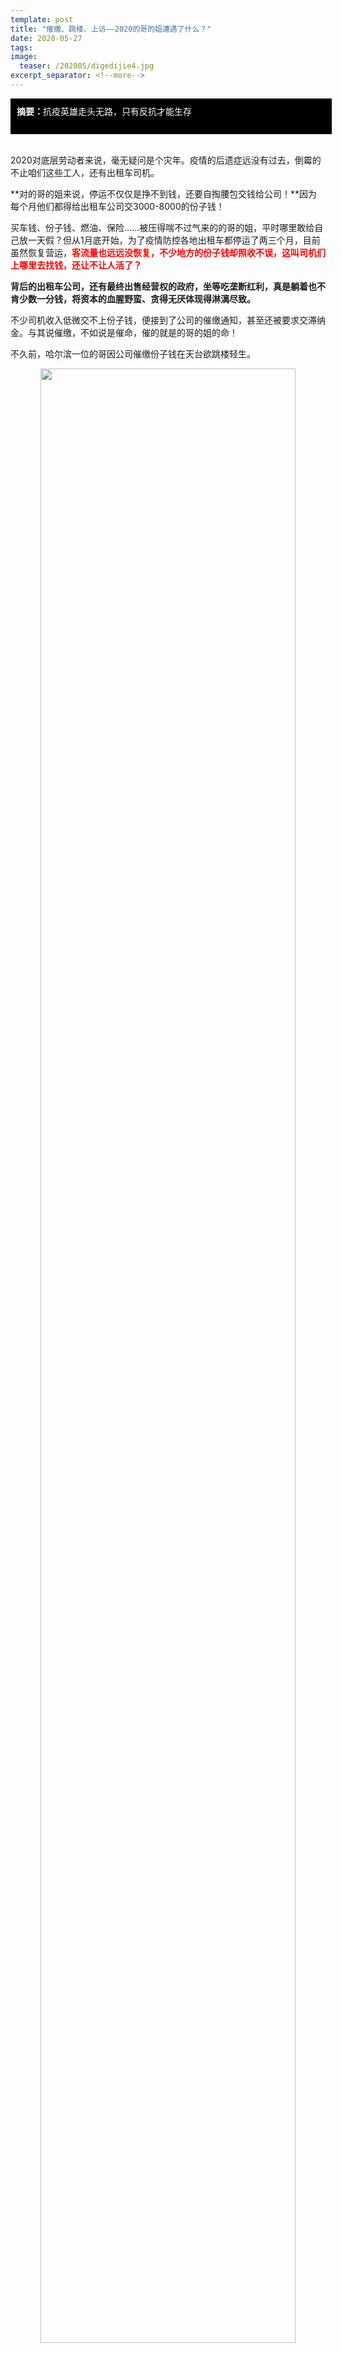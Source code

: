```yaml
---
template: post
title: "催缴、跳楼、上访——2020的哥的姐遭遇了什么？"
date: 2020-05-27
tags: 
image:
  teaser: /202005/digedijie4.jpg
excerpt_separator: <!--more-->
---
```


<div style="width:98%;padding:10px;background-color:black;color:white;margin:0;"><strong>摘要：</strong>抗疫英雄走头无路，只有反抗才能生存<br><br>
</div><br>

2020对底层劳动者来说，毫无疑问是个灾年。疫情的后遗症远没有过去，倒霉的不止咱们这些工人，还有出租车司机。

**对的哥的姐来说，停运不仅仅是挣不到钱，还要自掏腰包交钱给公司！**因为每个月他们都得给出租车公司交3000-8000的份子钱！

买车钱、份子钱、燃油、保险……被压得喘不过气来的的哥的姐，平时哪里敢给自己放一天假？但从1月底开始，为了疫情防控各地出租车都停运了两三个月，目前虽然恢复营运，<strong><span style="color:red">客流量也远远没恢复，不少地方的份子钱却照收不误，这叫司机们上哪里去找钱，还让不让人活了？</span></strong>

**背后的出租车公司，还有最终出售经营权的政府，坐等吃垄断红利，真是躺着也不肯少数一分钱，将资本的血腥野蛮、贪得无厌体现得淋漓尽致。**

不少司机收入低微交不上份子钱，便接到了公司的催缴通知，甚至还被要求交滞纳金。与其说催缴，不如说是催命，催的就是的哥的姐的命！

不久前，哈尔滨一位的哥因公司催缴份子钱在天台欲跳楼轻生。

<div style="text-align:center;color:grey"><img src="/images/202005/digedijie1.jpg" width="90%"></div>

从疫情开始至今，公司从未停止收取份子钱。这位的哥和同行到公司协商却被拒绝，养不起家，妻子要和他离婚，实在走投无路。

<div style="text-align:center;color:grey"><img src="/images/202005/digedijie2.jpg" width="90%"></div>

大庆一位的姐也因被催缴份子钱，喝下了农药被送往医院抢救。

国务院减租政策天天上报纸，可实际上太多地方的出租车公司依然在逼债不停。

<div style="text-align:center;color:grey"><img src="/images/202005/digedijie3.jpg" width="90%"></div>

更魔幻的是，**就连受疫情影响时间最长，恢复营运最晚的武汉，也向司机们发出了5月份份子钱催缴通知书。**

**疫情肆虐之时，武汉市上千司机挺身而出，冒死开着自己的出租车运送物资、转运病人，为抗疫成功做出了巨大贡献，还有师傅因此牺牲，如今却是这样过河拆桥。**

就在几天前的5月22日，鞍山一位的哥凌晨5点多出车等活，和同行聊完天准备发动车子时，却倒地不起，再也没有醒来。很难说他的猝死和劳累过度无关，而如果没有高昂的份子钱，繁重的生活压力，谁又会这么不惜命？

<div style="text-align:center;color:grey"><img src="/images/202005/digedijie4.jpg" width="90%"></div>

还有一位杭州的司机，出车时中风及时就医，捡回了一条命。可他已经半身瘫痪，需要在家静养至少半年，如果不退车，份子钱就得照交不误。可他的妻子到出租车公司要求退车时，公司居然还要扣除他3万违约金。

<div style="text-align:center;color:grey"><img src="/images/202005/digedijie5.jpg" width="90%"></div>

当然，哪里压迫得最深重，哪里反抗得也就越激烈。广西柳州、南宁，湖北天门的司机联合起来集体上访、街头停运抗议。<strong><span style="color:red">天门市出租车司机经过斗争，争取到了全国最大的减免力度——减免8个月份子钱。</span></strong>

<div style="text-align:center;color:grey"><img src="/images/202005/digedijie6.jpg" width="90%"></div><br>

<div style="text-align:center;color:grey"><img src="/images/202005/digedijie7.jpg" width="90%"></div><br>

<div style="text-align:center;color:grey"><img src="/images/202005/digedijie8.jpg" width="90%"></div>

当我们看到师傅们的遭遇，对资本的贪得无厌感到愤怒的同时，也需要思考：出租车的经营权、牌照究竟是怎么压迫司机的？这几年来接连不断的，出租司机抗议网约车抢占市场，是怎么回事？出租车司机又和我们工人有什么样的关系？

下次，我们会分析以上问题，各位工友可不要错过哦！
